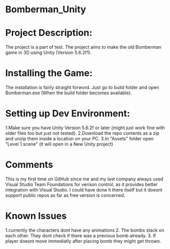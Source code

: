 # Bomberman_Unity
# Project Description:
The project is a part of test. The project aims to make the old Bomberman game in 3D using Unity (Version 5.6.2f1).
# Installing the Game:
The installation is fairly straight forword. Just go to build folder and open Bomberman.exe (When the build folder becomes available).
# Setting up Dev Environment:
1.Make sure you have Unity Version 5.6.2f or later (might just work fine with older files too but just not tested).
2.Download the repo contents as a zip and unzip them inside a location on your PC.
3.In "Assets" folder open "Level 1.scene" (it will open in a New Unity project)
# Comments
This is my first time on GitHub since me and my last company always used Visual Studio Team Foundations for verison control, as it provides better integration with Visual Studio. I could have done it there itself but it doesnt support public repos as far as free version is concerned.
# Known Issues
1.currently the characters dont have any animations
2. The bombs stack on each other. They dont check if there was a previous bomb already.
3. If player doesnt move immediatly after placing bomb they might get thrown.
